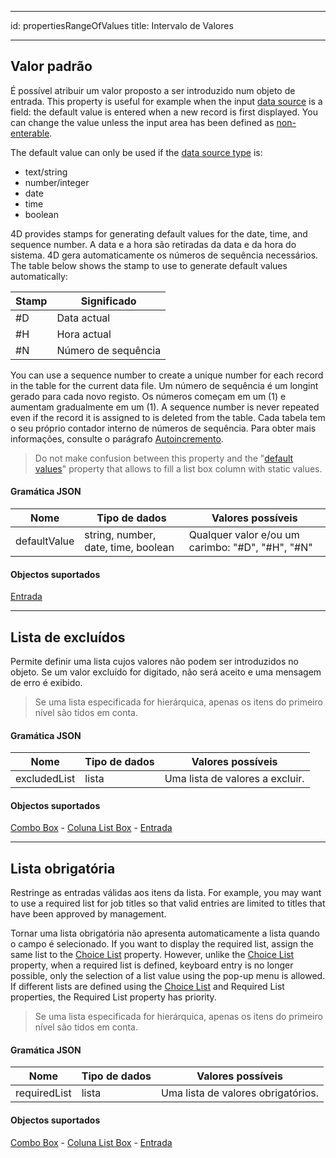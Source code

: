 - - -
id: propertiesRangeOfValues title: Intervalo de Valores
- - -

## Valor padrão

É possível atribuir um valor proposto a ser introduzido num objeto de entrada. This property is useful for example when the input [data source](properties_Object.md#variable-or-expression) is a field: the default value is entered when a new record is first displayed. You can change the value unless the input area has been defined as [non-enterable](properties_Entry.md#enterable).

The default value can only be used if the [data source type](properties_Object.md#expression-type) is:

- text/string
- number/integer
- date
- time
- boolean

4D provides stamps for generating default values for the date, time, and sequence number. A data e a hora são retiradas da data e da hora do sistema. 4D gera automaticamente os números de sequência necessários. The table below shows the stamp to use to generate default values automatically:

| Stamp | Significado         |
| ----- | ------------------- |
| #D    | Data actual         |
| #H    | Hora actual         |
| #N    | Número de sequência |

You can use a sequence number to create a unique number for each record in the table for the current data file. Um número de sequência é um longint gerado para cada novo registo. Os números começam em um (1) e aumentam gradualmente em um (1). A sequence number is never repeated even if the record it is assigned to is deleted from the table. Cada tabela tem o seu próprio contador interno de números de sequência. Para obter mais informações, consulte o parágrafo [Autoincremento](https://doc.4d.com/4Dv17R6/4D/17-R6/Field-properties.300-4354738.en.html#976029).

> Do not make confusion between this property and the "[default values](properties_DataSource.md#default-list-of-values)" property that allows to fill a list box column with static values.

#### Gramática JSON

| Nome         | Tipo de dados                       | Valores possíveis                                |
| ------------ | ----------------------------------- | ------------------------------------------------ |
| defaultValue | string, number, date, time, boolean | Qualquer valor e/ou um carimbo: "#D", "#H", "#N" |

#### Objectos suportados

[Entrada](input_overview.md)

---

## Lista de excluídos

Permite definir uma lista cujos valores não podem ser introduzidos no objeto. Se um valor excluído for digitado, não será aceito e uma mensagem de erro é exibido.
> Se uma lista especificada for hierárquica, apenas os itens do primeiro nível são tidos em conta.

#### Gramática JSON

| Nome         | Tipo de dados | Valores possíveis               |
| ------------ | ------------- | ------------------------------- |
| excludedList | lista         | Uma lista de valores a excluir. |

#### Objectos suportados

[Combo Box](comboBox_overview.md) - [Coluna List Box](listbox_overview.md#list-box-columns) - [Entrada](input_overview.md)

---

## Lista obrigatória

Restringe as entradas válidas aos itens da lista. For example, you may want to use a required list for job titles so that valid entries are limited to titles that have been approved by management.

Tornar uma lista obrigatória não apresenta automaticamente a lista quando o campo é selecionado. If you want to display the required list, assign the same list to the [Choice List](properties_DataSource.md#choice-list) property. However, unlike the [Choice List](properties_DataSource.md#choice-list) property, when a required list is defined, keyboard entry is no longer possible, only the selection of a list value using the pop-up menu is allowed. If different lists are defined using the [Choice List](properties_DataSource.md#choice-list) and Required List properties, the Required List property has priority.
> Se uma lista especificada for hierárquica, apenas os itens do primeiro nível são tidos em conta.

#### Gramática JSON

| Nome         | Tipo de dados | Valores possíveis                  |
| ------------ | ------------- | ---------------------------------- |
| requiredList | lista         | Uma lista de valores obrigatórios. |

#### Objectos suportados

[Combo Box](comboBox_overview.md) - [Coluna List Box](listbox_overview.md#list-box-columns) - [Entrada](input_overview.md)
